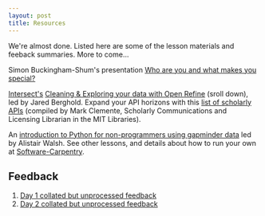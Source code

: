```yaml
---
layout: post
title: Resources
---
```


We're almost done. Listed here are some of the lesson materials and feeback summaries. More to come...

Simon Buckingham-Shum's presentation [Who are you and what makes you special?](https://dl.dropboxusercontent.com/u/15264330/talks/SBS_Keynote_Library_Data_Carpentry2016.pdf)

[Intersect's](http://www.intersect.org.au/) [Cleaning & Exploring your data with Open Refine](http://www.intersect.org.au/course-resources) (sroll down), led by Jared Berghold. Expand your API horizons with this [list of scholarly APIs](http://libguides.mit.edu/apis) (compiled by Mark Clemente, Scholarly Communications and Licensing Librarian in the MIT Libraries).

An [introduction to Python for non-programmers using gapminder data](https://swcarpentry.github.io/python-novice-gapminder/) led by Alistair Walsh. See other lessons, and details about how to run your own at [Software-Carpentry](http://software-carpentry.org/). 

## Feedback

1. [Day 1 collated but unprocessed feedback](librarydatacarpentry.github.io/LibDC_day_1_evaluation_unprocessed.odt) 
1. [Day 2 collated but unprocessed feedback](librarydatacarpentry.github.io/LibDC_day_2_evaluation_unprocessed.odt)
